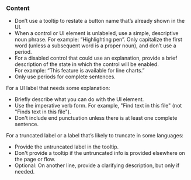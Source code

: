 ### Content

- Don’t use a tooltip to restate a button name that’s already shown in the UI.
- When a control or UI element is unlabeled, use a simple, descriptive noun phrase. For example: “Highlighting pen”. Only capitalize the first word (unless a subsequent word is a proper noun), and don’t use a period.
- For a disabled control that could use an explanation, provide a brief description of the state in which the control will be enabled. For example: “This feature is available for line charts.”
- Only use periods for complete sentences.

For a UI label that needs some explanation:

- Briefly describe what you can do with the UI element.
- Use the imperative verb form. For example, "Find text in this file" (not "Finds text in this file").
- Don't include end punctuation unless there is at least one complete sentence.

For a truncated label or a label that’s likely to truncate in some languages:

- Provide the untruncated label in the tooltip.
- Don't provide a tooltip if the untruncated info is provided elsewhere on the page or flow.
- Optional: On another line, provide a clarifying description, but only if needed.
